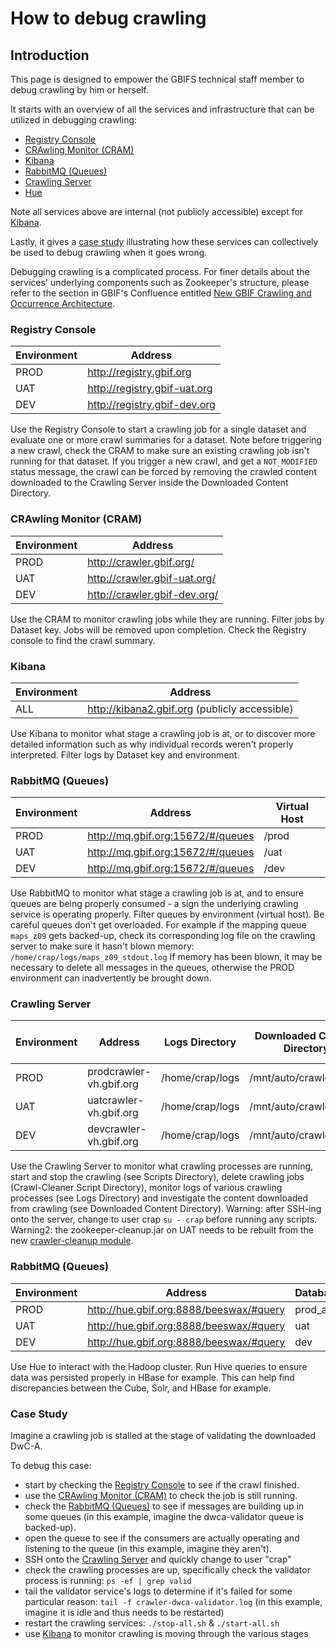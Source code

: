 # How to debug crawling

## Introduction

This page is designed to empower the GBIFS technical staff member to debug crawling by him or herself. 

It starts with an overview of all the services and infrastructure that can be utilized in debugging crawling:

* [Registry Console](how-to-debug-crawling.md#registry-console)
* [CRAwling Monitor (CRAM)](how-to-debug-crawling.md#crawling-monitor-cram)
* [Kibana](how-to-debug-crawling.md#kibana)
* [RabbitMQ (Queues)](how-to-debug-crawling.md#rabbitmq-queues)
* [Crawling Server](how-to-debug-crawling.md#crawling-server)
* [Hue](how-to-debug-crawling.md#hue)

Note all services above are internal (not publicly accessible) except for [Kibana](how-to-debug-crawling.md#kibana).

Lastly, it gives a [case study](how-to-debug-crawling.md#case-study) illustrating how these services can collectively be used to debug crawling when it goes wrong. 

Debugging crawling is a complicated process. For finer details about the services' underlying components such as Zookeeper's structure, please refer to the section in GBIF's Confluence entitled [New GBIF Crawling and Occurrence Architecture](http://dev.gbif.org/wiki/display/DEV/New+GBIF+Crawling+and+Occurrence+Architecture).  

### Registry Console
|Environment| Address|
|---|---|
|PROD| http://registry.gbif.org|
|UAT| http://registry.gbif-uat.org|
|DEV| http://registry.gbif-dev.org|

Use the Registry Console to start a crawling job for a single dataset and evaluate one or more crawl summaries for a dataset. Note before triggering a new crawl, check the CRAM to make sure an existing crawling job isn't running for that dataset. If you trigger a new crawl, and get a ```NOT_MODIFIED``` status message, the crawl can be forced by removing the crawled content downloaded to the Crawling Server inside the Downloaded Content Directory.

### CRAwling Monitor (CRAM)
|Environment| Address|
|---|---|
|PROD| http://crawler.gbif.org/|
|UAT| http://crawler.gbif-uat.org/|
|DEV| http://crawler.gbif-dev.org/|

Use the CRAM to monitor crawling jobs while they are running. Filter jobs by Dataset key. Jobs will be removed upon completion. Check the Registry console to find the crawl summary. 

### Kibana 
|Environment| Address|
|---|---|
|ALL| http://kibana2.gbif.org (publicly accessible) |

Use Kibana to monitor what stage a crawling job is at, or to discover more detailed information such as why individual records weren't properly interpreted. Filter logs by Dataset key and environment. 

### RabbitMQ (Queues)
|Environment| Address| Virtual Host|
|---|---|---|
|PROD| http://mq.gbif.org:15672/#/queues|/prod|
|UAT| http://mq.gbif.org:15672/#/queues|/uat|
|DEV| http://mq.gbif.org:15672/#/queues|/dev|

Use RabbitMQ to monitor what stage a crawling job is at, and to ensure queues are being properly consumed - a sign the underlying crawling service is operating properly. Filter queues by environment (virtual host). Be careful queues don't get overloaded. For example if the mapping queue ```maps_z09``` gets backed-up, check its corresponding log file on the crawling server to make sure it hasn't blown memory: ```/home/crap/logs/maps_z09_stdout.log``` If memory has been blown, it may be necessary to delete all messages in the queues, otherwise the PROD environment can inadvertently be brought down.

### Crawling Server
|Environment| Address| Logs Directory| Downloaded Content Directory| Scripts Directory| Crawl-Cleaner Script Directory|
|---|---|---|---|---|---|
|PROD| prodcrawler-vh.gbif.org | /home/crap/logs| /mnt/auto/crawler/dwca| /home/crap/bin| /home/crap/util|
|UAT| uatcrawler-vh.gbif.org| /home/crap/logs| /mnt/auto/crawler/dwca| /home/crap/bin| /home/crap/util|
|DEV| devcrawler-vh.gbif.org| /home/crap/logs| /mnt/auto/crawler/dwca| /home/crap/bin| /home/crap/util|

Use the Crawling Server to monitor what crawling processes are running, start and stop the crawling (see Scripts Directory), delete crawling jobs (Crawl-Cleaner Script Directory), monitor logs of various crawling processes (see Logs Directory) and investigate the content downloaded from crawling (see Downloaded Content Directory). Warning: after SSH-ing onto the server, change to user crap ```su - crap``` before running any scripts. Warning2: the zookeeper-cleanup.jar on UAT needs to be rebuilt from the new [crawler-cleanup module](https://github.com/gbif/crawler/tree/master/crawler-cleanup). 

### RabbitMQ (Queues)
|Environment| Address| Database|
|---|---|---|
|PROD| http://hue.gbif.org:8888/beeswax/#query| prod_a/b|
|UAT| http://hue.gbif.org:8888/beeswax/#query|uat|
|DEV| http://hue.gbif.org:8888/beeswax/#query|dev|

Use Hue to interact with the Hadoop cluster. Run Hive queries to ensure data was persisted properly in HBase for example. This can help find discrepancies between the Cube, Solr, and HBase for example. 

### Case Study

Imagine a crawling job is stalled at the stage of validating the downloaded DwC-A. 

To debug this case:

* start by checking the [Registry Console](how-to-debug-crawling.md#registry-console) to see if the crawl finished. 
* use the [CRAwling Monitor (CRAM)](how-to-debug-crawling.md#crawling-monitor-cram) to check the job is still running. 
* check the [RabbitMQ (Queues)](how-to-debug-crawling.md#rabbitmq-queues) to see if messages are building up in some queues (in this example, imagine the dwca-validator queue is backed-up).
* open the queue to see if the consumers are actually operating and listening to the queue (in this example, imagine they aren't).
* SSH onto the [Crawling Server](how-to-debug-crawling.md#crawling-server) and quickly change to user "crap"
* check the crawling processes are up, specifically check the validator process is running: ```ps -ef | grep valid```
* tail the validator service's logs to determine if it's failed for some particular reason: ```tail -f crawler-dwca-validator.log``` (in this example, imagine it is idle and thus needs to be restarted)
* restart the crawling services: ```./stop-all.sh``` & ```./start-all.sh```
* use [Kibana](how-to-debug-crawling.md#kibana) to monitor crawling is moving through the various stages
